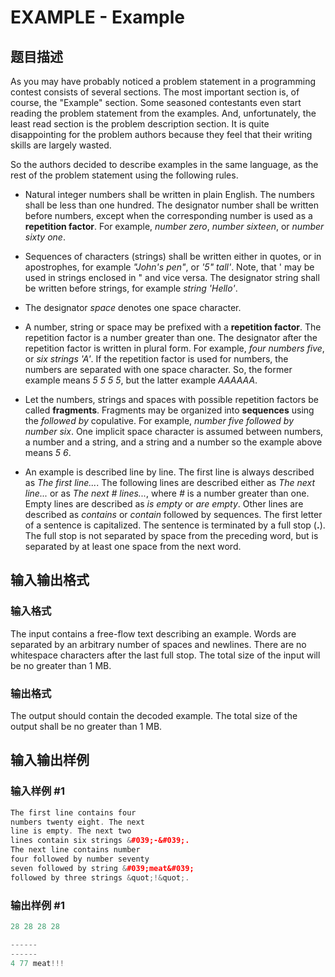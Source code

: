 # EXAMPLE - Example

## 题目描述

As you may have probably noticed a problem statement in a programming contest consists of several sections. The most important section is, of course, the "Example" section. Some seasoned contestants even start reading the problem statement from the examples. And, unfortunately, the least read section is the problem description section. It is quite disappointing for the problem authors because they feel that their writing skills are largely wasted.

So the authors decided to describe examples in the same language, as the rest of the problem statement using the following rules.

- Natural integer numbers shall be written in plain English. The numbers shall be less than one hundred. The designator number shall be written before numbers, except when the corresponding number is used as a **repetition factor**. For example, _number zero_, _number sixteen_, or _number sixty one_.

- Sequences of characters (strings) shall be written either in quotes, or in apostrophes, for example _"John's pen"_, or _'5" tall'_. Note, that ' may be used in strings enclosed in " and vice versa. The designator string shall be written before strings, for example _string 'Hello'_.

- The designator _space_ denotes one space character.

- A number, string or space may be prefixed with a **repetition factor**. The repetition factor is a number greater than one. The designator after the repetition factor is written in plural form. For example, _four numbers five_, or _six strings 'A'_. If the repetition factor is used for numbers, the numbers are separated with one space character. So, the former example means _5 5 5 5_, but the latter example _AAAAAA_.

- Let the numbers, strings and spaces with possible repetition factors be called **fragments**. Fragments may be organized into **sequences** using the _followed by_ copulative. For example, _number five followed by number six_. One implicit space character is assumed between numbers, a number and a string, and a string and a number so the example above means _5 6_.

- An example is described line by line. The first line is always described as _The first line..._. The following lines are described either as _The next line..._ or as _The next # lines..._, where _\#_ is a number greater than one. Empty lines are described as _is empty_ or _are empty_. Other lines are described as _contains_ or _contain_ followed by sequences. The first letter of a sentence is capitalized. The sentence is terminated by a full stop (**.**). The full stop is not separated by space from the preceding word, but is separated by at least one space from the next word.

## 输入输出格式

### 输入格式

The input contains a free-flow text describing an example. Words are separated by an arbitrary number of spaces and newlines. There are no whitespace characters after the last full stop. The total size of the input will be no greater than 1 MB.

### 输出格式

The output should contain the decoded example. The total size of the output shall be no greater than 1 MB.

## 输入输出样例

### 输入样例 #1

```cpp
The first line contains four
numbers twenty eight. The next
line is empty. The next two
lines contain six strings &#039;-&#039;.
The next line contains number
four followed by number seventy
seven followed by string &#039;meat&#039;
followed by three strings &quot;!&quot;.
```


### 输出样例 #1

```cpp
28 28 28 28

------
------
4 77 meat!!!
```


